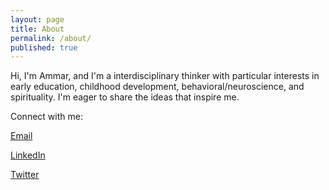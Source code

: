 ```yaml
---
layout: page
title: About
permalink: /about/
published: true
---
```


Hi, I'm Ammar, and I'm a interdisciplinary thinker with particular interests in early education, childhood development, behavioral/neuroscience, and spirituality. I'm eager to share the ideas that inspire me.

Connect with me:

[Email](mailto:ammarmplumber@gmail.com)

[LinkedIn](https://www.linkedin.com/in/ammarplumber/)

[Twitter](https://twitter.com/ammar_plumber)
